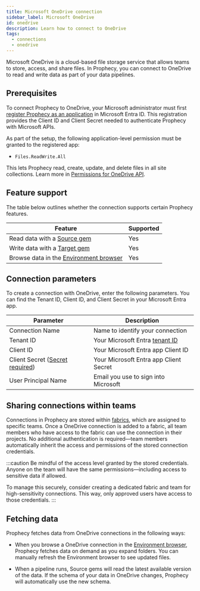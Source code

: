 ```yaml
---
title: Microsoft OneDrive connection
sidebar_label: Microsoft OneDrive
id: onedrive
description: Learn how to connect to OneDrive
tags:
  - connections
  - onedrive
---
```


Microsoft OneDrive is a cloud-based file storage service that allows teams to store, access, and share files. In Prophecy, you can connect to OneDrive to read and write data as part of your data pipelines.

## Prerequisites

To connect Prophecy to OneDrive, your Microsoft administrator must first [register Prophecy as an application](https://learn.microsoft.com/en-us/graph/auth/auth-concepts#register-the-application) in Microsoft Entra ID. This registration provides the Client ID and Client Secret needed to authenticate Prophecy with Microsoft APIs.

As part of the setup, the following application-level permission must be granted to the registered app:

- `Files.ReadWrite.All`

This lets Prophecy read, create, update, and delete files in all site collections. Learn more in [Permissions for OneDrive API](https://learn.microsoft.com/en-us/onedrive/developer/rest-api/concepts/permissions_reference?view=odsp-graph-online).

## Feature support

The table below outlines whether the connection supports certain Prophecy features.

| Feature                                                                    | Supported |
| -------------------------------------------------------------------------- | --------- |
| Read data with a [Source gem](/analysts/onedrive-gem)                      | Yes       |
| Write data with a [Target gem](/analysts/onedrive-gem)                     | Yes       |
| Browse data in the [Environment browser](/analysts/project-editor#sidebar) | Yes       |

## Connection parameters

To create a connection with OneDrive, enter the following parameters. You can find the Tenant ID, Client ID, and Client Secret in your Microsoft Entra app.

| Parameter                                                                                          | Description                                                                                               |
| -------------------------------------------------------------------------------------------------- | --------------------------------------------------------------------------------------------------------- |
| Connection Name                                                                                    | Name to identify your connection                                                                          |
| Tenant ID                                                                                          | Your Microsoft Entra [tenant ID](https://learn.microsoft.com/en-us/entra/fundamentals/how-to-find-tenant) |
| Client ID                                                                                          | Your Microsoft Entra app Client ID                                                                        |
| Client Secret ([Secret required](docs/administration/fabrics/prophecy-fabrics/secrets/secrets.md)) | Your Microsoft Entra app Client Secret                                                                    |
| User Principal Name                                                                                | Email you use to sign into Microsoft                                                                      |

## Sharing connections within teams

Connections in Prophecy are stored within [fabrics](docs/administration/fabrics/prophecy-fabrics/prophecy-fabrics.md), which are assigned to specific teams. Once a OneDrive connection is added to a fabric, all team members who have access to the fabric can use the connection in their projects. No additional authentication is required—team members automatically inherit the access and permissions of the stored connection credentials.

:::caution
Be mindful of the access level granted by the stored credentials. Anyone on the team will have the same permissions—including access to sensitive data if allowed.

To manage this securely, consider creating a dedicated fabric and team for high-sensitivity connections. This way, only approved users have access to those credentials.
:::

## Fetching data

Prophecy fetches data from OneDrive connections in the following ways:

- When you browse a OneDrive connection in the [Environment browser](/analysts/pipelines), Prophecy fetches data on demand as you expand folders. You can manually refresh the Environment browser to see updated files.

- When a pipeline runs, Source gems will read the latest available version of the data. If the schema of your data in OneDrive changes, Prophecy will automatically use the new schema.
